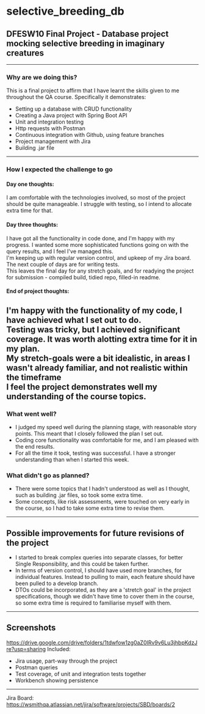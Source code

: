 # selective_breeding_db
## DFESW10 Final Project - Database project mocking selective breeding in imaginary creatures
-----------------------------------------------------------------------------------------------
### Why are we doing this?

This is a final project to affirm that I have learnt the skills given to me throughout the QA course. Specifically it demonstrates:
- Setting up a database with CRUD functionality
- Creating a Java project with Spring Boot API
- Unit and integration testing
- Http requests with Postman
- Continuous integration with Github, using feature branches
- Project management with Jira
- Building .jar file
-----------------------------------------------------------------------------------------------
### How I expected the challenge to go
#### Day one thoughts:
I am comfortable with the technologies involved, so most of the project should be quite manageable. I struggle with testing, so I intend to allocate extra time for that.<br>
#### Day three thoughts:
I have got all the functionality in code done, and I'm happy with my progress. I wanted some more sophisticated functions going on with the query results, and I feel I've managed this.<br>
I'm keeping up with regular version control, and upkeep of my Jira board.<br>
The next couple of days are for writing tests.<br>
This leaves the final day for any stretch goals, and for readying the project for submission - compiled build, tidied repo, filled-in readme.<br>
#### End of project thoughts:
I'm happy with the functionality of my code, I have achieved what I set out to do.<br>
Testing was tricky, but I achieved significant coverage. It was worth alotting extra time for it in my plan.<br>
My stretch-goals were a bit idealistic, in areas I wasn't already familiar, and not realistic within the timeframe<br>
I feel the project demonstrates well my understanding of the course topics.<br>
 -----------------------------------------------------------------------------------------------
### What went well?
 - I judged my speed well during the planning stage, with reasonable story points. This meant that I closely followed the plan I set out.
 - Coding core functionality was comfortable for me, and I am pleased with the end results.
 - For all the time it took, testing was successful. I have a stronger understanding than when I started this week.
### What didn't go as planned?
 - There were some topics that I hadn't understood as well as I thought, such as building .jar files, so took some extra time.
 - Some concepts, like risk assessments, were touched on very early in the course, so I had to take some extra time to revise them.
 -----------------------------------------------------------------------------------------------
## Possible improvements for future revisions of the project
 - I started to break complex queries into separate classes, for better Single Responsibility, and this could be taken further.
 - In terms of version control, I should have used more branches, for individual features. Instead to pulling to main, each feature should have been pulled to a develop branch.
 - DTOs could be incorporated, as they are a 'stretch goal' in the project specifications, though we didn't have time to cover them in the course, so some extra time is required to familiarise myself with them.

-----------------------------------------------------------------------------------------------
## Screenshots

https://drive.google.com/drive/folders/1tdwfow1zg0aZ0IRv9v6Lu3jhbpKdzJre?usp=sharing
Included:
 - Jira usage, part-way through the project
 - Postman queries
 - Test coverage, of unit and integration tests together
 - Workbench showing persistence

-----------------------------------------------------------------------------------------------
Jira Board:
https://wsmithqa.atlassian.net/jira/software/projects/SBD/boards/2

